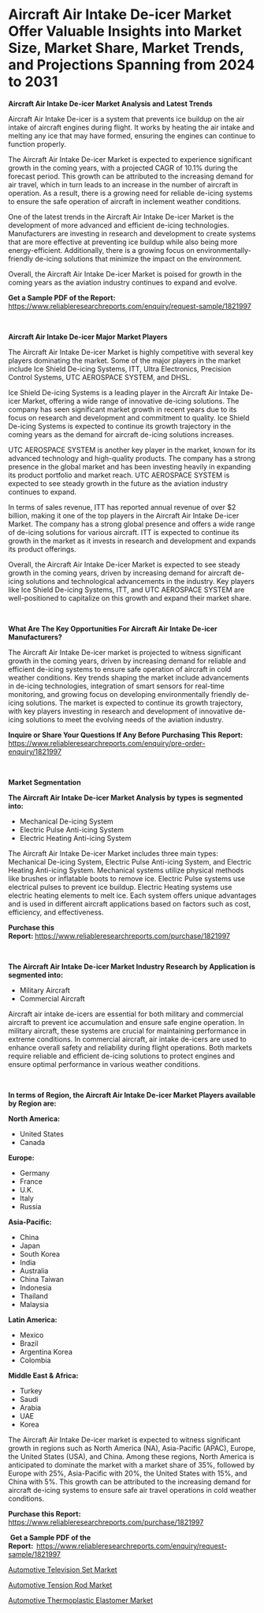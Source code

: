 <p><h1>Aircraft Air Intake De-icer Market Offer Valuable Insights into Market Size, Market Share, Market Trends, and Projections Spanning from 2024 to 2031</h1></p><p><strong>Aircraft Air Intake De-icer Market Analysis and Latest Trends</strong></p>
<p><p>Aircraft Air Intake De-icer is a system that prevents ice buildup on the air intake of aircraft engines during flight. It works by heating the air intake and melting any ice that may have formed, ensuring the engines can continue to function properly.</p><p>The Aircraft Air Intake De-icer Market is expected to experience significant growth in the coming years, with a projected CAGR of 10.1% during the forecast period. This growth can be attributed to the increasing demand for air travel, which in turn leads to an increase in the number of aircraft in operation. As a result, there is a growing need for reliable de-icing systems to ensure the safe operation of aircraft in inclement weather conditions.</p><p>One of the latest trends in the Aircraft Air Intake De-icer Market is the development of more advanced and efficient de-icing technologies. Manufacturers are investing in research and development to create systems that are more effective at preventing ice buildup while also being more energy-efficient. Additionally, there is a growing focus on environmentally-friendly de-icing solutions that minimize the impact on the environment.</p><p>Overall, the Aircraft Air Intake De-icer Market is poised for growth in the coming years as the aviation industry continues to expand and evolve.</p></p>
<p><strong>Get a Sample PDF of the Report:&nbsp;</strong> <a href="https://www.reliableresearchreports.com/enquiry/request-sample/1821997">https://www.reliableresearchreports.com/enquiry/request-sample/1821997</a></p>
<p>&nbsp;</p>
<p><strong>Aircraft Air Intake De-icer Major Market Players</strong></p>
<p><p>The Aircraft Air Intake De-icer Market is highly competitive with several key players dominating the market. Some of the major players in the market include Ice Shield De-icing Systems, ITT, Ultra Electronics, Precision Control Systems, UTC AEROSPACE SYSTEM, and DHSL.</p><p>Ice Shield De-icing Systems is a leading player in the Aircraft Air Intake De-icer Market, offering a wide range of innovative de-icing solutions. The company has seen significant market growth in recent years due to its focus on research and development and commitment to quality. Ice Shield De-icing Systems is expected to continue its growth trajectory in the coming years as the demand for aircraft de-icing solutions increases.</p><p>UTC AEROSPACE SYSTEM is another key player in the market, known for its advanced technology and high-quality products. The company has a strong presence in the global market and has been investing heavily in expanding its product portfolio and market reach. UTC AEROSPACE SYSTEM is expected to see steady growth in the future as the aviation industry continues to expand.</p><p>In terms of sales revenue, ITT has reported annual revenue of over $2 billion, making it one of the top players in the Aircraft Air Intake De-icer Market. The company has a strong global presence and offers a wide range of de-icing solutions for various aircraft. ITT is expected to continue its growth in the market as it invests in research and development and expands its product offerings.</p><p>Overall, the Aircraft Air Intake De-icer Market is expected to see steady growth in the coming years, driven by increasing demand for aircraft de-icing solutions and technological advancements in the industry. Key players like Ice Shield De-icing Systems, ITT, and UTC AEROSPACE SYSTEM are well-positioned to capitalize on this growth and expand their market share.</p></p>
<p>&nbsp;</p>
<p><strong>What Are The Key Opportunities For Aircraft Air Intake De-icer Manufacturers?</strong></p>
<p><p>The Aircraft Air Intake De-icer market is projected to witness significant growth in the coming years, driven by increasing demand for reliable and efficient de-icing systems to ensure safe operation of aircraft in cold weather conditions. Key trends shaping the market include advancements in de-icing technologies, integration of smart sensors for real-time monitoring, and growing focus on developing environmentally friendly de-icing solutions. The market is expected to continue its growth trajectory, with key players investing in research and development of innovative de-icing solutions to meet the evolving needs of the aviation industry.</p></p>
<p><strong>Inquire or Share Your Questions If Any Before Purchasing This Report:</strong> <a href="https://www.reliableresearchreports.com/enquiry/pre-order-enquiry/1821997">https://www.reliableresearchreports.com/enquiry/pre-order-enquiry/1821997</a></p>
<p>&nbsp;</p>
<p><strong>Market Segmentation</strong></p>
<p><strong>The Aircraft Air Intake De-icer Market Analysis by types is segmented into:</strong></p>
<p><ul><li>Mechanical De-icing System</li><li>Electric Pulse Anti-icing System</li><li>Electric Heating Anti-icing System</li></ul></p>
<p><p>The Aircraft Air Intake De-icer Market includes three main types: Mechanical De-icing System, Electric Pulse Anti-icing System, and Electric Heating Anti-icing System. Mechanical systems utilize physical methods like brushes or inflatable boots to remove ice. Electric Pulse systems use electrical pulses to prevent ice buildup. Electric Heating systems use electric heating elements to melt ice. Each system offers unique advantages and is used in different aircraft applications based on factors such as cost, efficiency, and effectiveness.</p></p>
<p><strong>Purchase this Report:&nbsp;</strong><a href="https://www.reliableresearchreports.com/purchase/1821997">https://www.reliableresearchreports.com/purchase/1821997</a></p>
<p>&nbsp;</p>
<p><strong>The Aircraft Air Intake De-icer Market Industry Research by Application is segmented into:</strong></p>
<p><ul><li>Military Aircraft</li><li>Commercial Aircraft</li></ul></p>
<p><p>Aircraft air intake de-icers are essential for both military and commercial aircraft to prevent ice accumulation and ensure safe engine operation. In military aircraft, these systems are crucial for maintaining performance in extreme conditions. In commercial aircraft, air intake de-icers are used to enhance overall safety and reliability during flight operations. Both markets require reliable and efficient de-icing solutions to protect engines and ensure optimal performance in various weather conditions.</p></p>
<p>&nbsp;</p>
<p><strong>In terms of Region, the Aircraft Air Intake De-icer Market Players available by Region are:</strong></p>
<p>
    <p> <strong> North America: </strong>
        <ul>
            <li>United States</li>
            <li>Canada</li>
        </ul>
        </p> 
    <p> <strong> Europe: </strong>
        <ul>
            <li>Germany</li>
            <li>France</li>
            <li>U.K.</li>
            <li>Italy</li>
            <li>Russia</li>
        </ul>
        </p> 
    <p> <strong> Asia-Pacific: </strong>
        <ul>
            <li>China</li>
            <li>Japan</li>
            <li>South Korea</li>
            <li>India</li>
            <li>Australia</li>
            <li>China Taiwan</li>
            <li>Indonesia</li>
            <li>Thailand</li>
            <li>Malaysia</li>
        </ul>
        </p> 
    <p> <strong> Latin America: </strong>
        <ul>
            <li>Mexico</li>
            <li>Brazil</li>
            <li>Argentina Korea</li>
            <li>Colombia</li>
        </ul>
        </p> 
    <p> <strong> Middle East & Africa: </strong>
        <ul>
            <li>Turkey</li>
            <li>Saudi</li>
            <li>Arabia</li>
            <li>UAE</li>
            <li>Korea</li>
        </ul>
    </p>
    </p>
<p><p>The Aircraft Air Intake De-icer market is expected to witness significant growth in regions such as North America (NA), Asia-Pacific (APAC), Europe, the United States (USA), and China. Among these regions, North America is anticipated to dominate the market with a market share of 35%, followed by Europe with 25%, Asia-Pacific with 20%, the United States with 15%, and China with 5%. This growth can be attributed to the increasing demand for aircraft de-icing systems to ensure safe air travel operations in cold weather conditions.</p></p>
<p><strong>Purchase this Report: </strong><a href="https://www.reliableresearchreports.com/purchase/1821997">https://www.reliableresearchreports.com/purchase/1821997</a></p>
<p>&nbsp;<strong>Get a Sample PDF of the Report:&nbsp;&nbsp;</strong><a href="https://www.reliableresearchreports.com/enquiry/request-sample/1821997">https://www.reliableresearchreports.com/enquiry/request-sample/1821997</a></p>
<p><strong></strong></p>
<p><p><a href="https://view.publitas.com/reportprime-1/automotive-television-set-market-size-and-examines-its-market-scope-with-a-primary-focus-on-growth-opportunities-and-forecasted-trends-spanning-from-2023-to-2030/">Automotive Television Set Market</a></p><p><a href="https://view.publitas.com/reportprime-1/automotive-tension-rod-market-research-report-forecasted-for-period-from-2023-2030-by-market-type-market-application-and-region/">Automotive Tension Rod Market</a></p><p><a href="https://view.publitas.com/reportprime-1/automotive-thermoplastic-elastomer-market-offers-provide-insightful-data-for-the-time-period-from-2023-to-2030-and-also-provide-analysis-based-on-application-type-and-region/">Automotive Thermoplastic Elastomer Market</a></p></p>